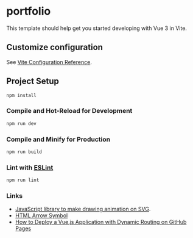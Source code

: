 # portfolio

This template should help get you started developing with Vue 3 in Vite.

## Customize configuration

See [Vite Configuration Reference](https://vitejs.dev/config/).

## Project Setup

```sh
npm install
```

### Compile and Hot-Reload for Development

```sh
npm run dev
```

### Compile and Minify for Production

```sh
npm run build
```

### Lint with [ESLint](https://eslint.org/)

```sh
npm run lint
```

### Links
* [JavaScript library to make drawing animation on SVG](https://maxwellito.github.io/vivus-instant/).
* [HTML Arrow Symbol](https://www.toptal.com/designers/htmlarrows/arrows/)
* [How to Deploy a Vue.js Application with Dynamic Routing on GitHub Pages](https://huishun.medium.com/how-to-deploy-a-vue-js-application-with-dynamic-routing-on-github-pages-3d36f4644e54)
